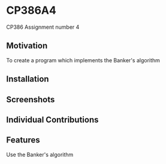 # CP386A4
CP386 Assignment number 4 
## Motivation
To create a program which implements the Banker's algorithm
## Installation
## Screenshots


## Individual Contributions

## Features
  Use the Banker's algorithm 
